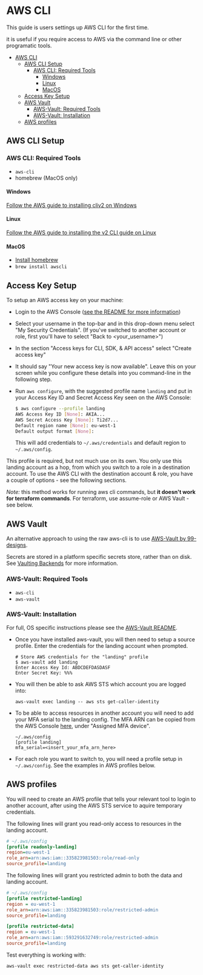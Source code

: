 # AWS CLI

This guide is users settings up AWS CLI for the first time.

it is useful if you require access to AWS via the command line or other programatic tools.

- [AWS CLI](#aws-cli)
  - [AWS CLI Setup](#aws-cli-setup)
    - [AWS CLI: Required Tools](#aws-cli-required-tools)
      - [Windows](#windows)
      - [Linux](#linux)
      - [MacOS](#macos)
  - [Access Key Setup](#access-key-setup)
  - [AWS Vault](#aws-vault)
    - [AWS-Vault: Required Tools](#aws-vault-required-tools)
    - [AWS-Vault: Installation](#aws-vault-installation)
  - [AWS profiles](#aws-profiles)

## AWS CLI Setup

### AWS CLI: Required Tools

- `aws-cli`
- homebrew (MacOS only)

#### Windows

[Follow the AWS guide to installing cliv2 on Windows](https://docs.aws.amazon.com/cli/latest/userguide/install-cliv2-windows.html#cliv2-windows-prereq)

#### Linux

[Follow the AWS guide to installing the v2 CLI guide on Linux](https://docs.aws.amazon.com/cli/latest/userguide/install-cliv2-linux.html#cliv2-linux-install)

#### MacOS

- [Install homebrew](https://brew.sh/)
- `brew install awscli`

## Access Key Setup

To setup an AWS access key on your machine:

- Login to the AWS Console ([see the README for more information](../README.md))
- Select your username in the top-bar and in this drop-down menu select "My Security Credentials". (If you've switched to another account or role, first you'll have to select "Back to <your_username>")
- In the section "Access keys for CLI, SDK, & API access" select "Create access key"
- It should say "Your new access key is now available". Leave this on your screen while you configure these details into you command-line in the following step.
- Run `aws configure`, with the suggested profile name `landing` and put in your Access Key ID and Secret Access Key seen on the AWS Console:

   ```bash
   $ aws configure --profile landing
   AWS Access Key ID [None]: AKIA...
   AWS Secret Access Key [None]: Ti2d7...
   Default region name [None]: eu-west-1
   Default output format [None]:
   ```

   This will add credentials to `~/.aws/credentials` and default region to `~/.aws/config`.

This profile is required, but not much use on its own. You only use this landing account as a hop, from which you switch to a role in a destination account. To use the AWS CLI with the destination account & role, you have a couple of options - see the following sections.

*Note:* this method works for running aws cli commands, but **it doesn't work for terraform commands**. For terraform, use assume-role or AWS Vault - see below.

## AWS Vault

An alternative approach to using the raw aws-cli is to use [AWS-Vault by 99-designs](https://github.com/99designs/aws-vault).

Secrets are stored in a platform specific secrets store, rather than on disk. See [Vaulting Backends](https://github.com/99designs/aws-vault#vaulting-backends) for more information.

### AWS-Vault: Required Tools

- `aws-cli`
- `aws-vault`

### AWS-Vault: Installation

For full, OS specific instructions please see the [AWS-Vault README](https://github.com/99designs/aws-vault#installing).

- Once you have installed aws-vault, you will then need to setup a source profile. Enter the credentials for the landing account when prompted.

   ```shell
   # Store AWS credentials for the "landing" profile
   $ aws-vault add landing
   Enter Access Key Id: ABDCDEFDASDASF
   Enter Secret Key: %%%
   ```

- You will then be able to ask AWS STS which account you are logged into:

  ```shell
  aws-vault exec landing -- aws sts get-caller-identity
  ```

- To be able to access resources in another account you will need to add your MFA serial to the landing config. The MFA ARN can be copied from the AWS Console [here](https://console.aws.amazon.com/iam/home#/security_credentials), under "Assigned MFA device".

   ```shell
   ~/.aws/config
   [profile landing]
   mfa_serial=<insert_your_mfa_arn_here>
   ```

- For each role you want to switch to, you will need a profile setup in `~/.aws/config`. See the examples in AWS profiles below.

## AWS profiles

You will need to create an AWS profile that tells your relevant tool to login to another account, after using the AWS STS service to aquire temporary credentials.

The following lines will grant you read-only access to resources in the landing account.

```ini
# ~/.aws/config
[profile readonly-landing]
region=eu-west-1
role_arn=arn:aws:iam::335823981503:role/read-only
source_profile=landing
```

The following lines will grant you restricted admin to both the data and landing account.

```ini
# ~/.aws/config
[profile restricted-landing]
region = eu-west-1
role_arn=arn:aws:iam::335823981503:role/restricted-admin
source_profile=landing

[profile restricted-data]
region = eu-west-1
role_arn=arn:aws:iam::593291632749:role/restricted-admin
source_profile=landing
```

Test everything is working with:

```shell
aws-vault exec restricted-data aws sts get-caller-identity
```
